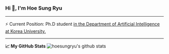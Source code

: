 ### Hi 👋, I'm Hoe Sung Ryu
<hr>

⚡ Current Position: Ph.D student <a href="http://xai.korea.ac.kr/">in the Department of Artificial Intelligence at Korea University.</a> 


<hr>

**📈 My GitHub Stats**
![hoesungryu's github stats](https://github-readme-stats.vercel.app/api?username=hoesungryu&show_icons=true&theme=radical)

<!--[![Top Langs](https://github-readme-stats.vercel.app/api/top-langs/?username=hoesungryu&theme=dark)](https://github.com/anuraghazra/github-readme-stats)-->
